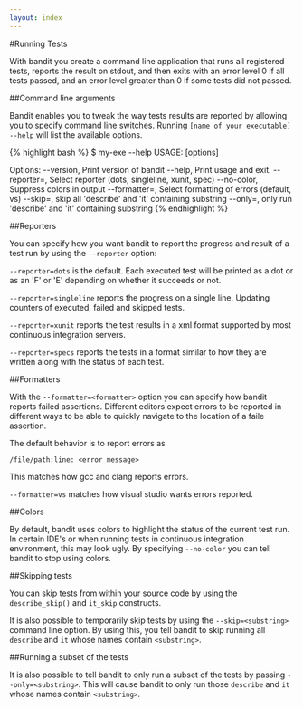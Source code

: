 ```yaml
---
layout: index
---
```

#Running Tests

With bandit you create a command line application that runs all registered 
tests, reports the result on stdout, and then exits with an error level 0 if all
tests passed, and an error level greater than 0 if some tests did not passed.

##Command line arguments

Bandit enables you to tweak the way tests results are reported by allowing you 
to specify command line switches. Running ```[name of your executable] --help```
will list the available options.

{% highlight bash %}
$ my-exe --help
USAGE: <executable> [options]

Options:
  --version,               Print version of bandit
  --help,                  Print usage and exit.
  --reporter=<reporter>,   Select reporter (dots, singleline, xunit, spec)
  --no-color,              Suppress colors in output
  --formatter=<formatter>, Select formatting of errors (default, vs)
  --skip=<substring>,      skip all 'describe' and 'it' containing substring
  --only=<substring>,      only run 'describe' and 'it' containing substring
{% endhighlight %}

##Reporters

You can specify how you want bandit to report the progress and result of a test
run by using the `--reporter` option:

`--reporter=dots` is the default. Each executed test will be printed as a dot or
as an 'F' or 'E' depending on whether it succeeds or not.

`--reporter=singleline` reports the progress on a single line. Updating counters
of executed, failed and skipped tests.

`--reporter=xunit` reports the test results in a xml format supported by most
continuous integration servers.

`--reporter=specs` reports the tests in a format similar to how they are written
along with the status of each test. 

##Formatters

With the `--formatter=<formatter>` option you can specify how bandit reports
failed assertions. Different editors expect errors to be reported in different
ways to be able to quickly navigate to the location of a faile assertion.

The default behavior is to report errors as

```
/file/path:line: <error message>
```
This matches how gcc and clang reports errors.

`--formatter=vs` matches how visual studio wants errors reported.

##Colors

By default, bandit uses colors to highlight the status of the current test run.
In certain IDE's or when running tests in continuous integration environment, this
may look ugly. By specifying `--no-color` you can tell bandit to stop using colors.

##Skipping tests

You can skip tests from within your source code by using the `describe_skip()` and
`it_skip` constructs.

It is also possible to temporarily skip tests by using the `--skip=<substring>`
command line option. By using this, you tell bandit to skip running all `describe`
and `it` whose names contain `<substring>`.

##Running a subset of the tests

It is also possible to tell bandit to only run a subset of the tests by passing
`--only=<substring>`. This will cause bandit to only run those `describe` and `it`
whose names contain `<substring>`.
